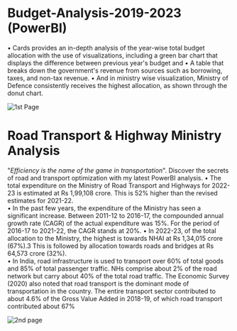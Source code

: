 # Budget-Analysis-2019-2023  (PowerBI)
• Cards provides an in-depth analysis of the year-wise total budget allocation with the use of visualizations, including a green bar chart that displays the difference between previous year's budget and 
• A table that breaks down the government's revenue from sources such as borrowing, taxes, and non-tax revenue. 
• And in ministry wise visualization, Ministry of Defence consistently receives the highest allocation, as shown through the donut chart.

![1st Page](https://user-images.githubusercontent.com/104886543/218270239-619e4952-1aea-43b7-9f5b-f4ebf2bdf380.png)


# Road Transport & Highway Ministry Analysis
"*Efficiency is the name of the game in transportation*". Discover the secrets of road and transport optimization with my latest PowerBI analysis.
• The total expenditure on the Ministry of Road Transport and Highways for 2022-23 is estimated at Rs 1,99,108 crore. This is 52% higher than the revised estimates for 2021-22.  
• In the past few years, the expenditure of the Ministry has seen a significant increase. Between 2011-12 to 2016-17, the compounded annual growth rate (CAGR) of the actual expenditure was 15%. For the period of 2016-17 to 2021-22, the CAGR stands at 20%. 
• In 2022-23, of the total allocation to the Ministry, the highest is towards NHAI at Rs 1,34,015 crore (67%).3 This is followed by allocation towards roads and bridges at Rs 64,573 crore (32%).  
• In India, road infrastructure is used to transport over 60% of total goods and 85% of total passenger traffic. NHs comprise about 2% of the road network but carry about 40% of the total road traffic. The Economic Survey (2020) also noted that road transport is the dominant mode of transportation in the country. The entire transport sector contributed to about 4.6% of the Gross Value Added in 2018-19, of which road transport contributed about 67%

![2nd page](https://user-images.githubusercontent.com/104886543/220814106-b80a8364-a08a-4296-afcc-81d4ec846bcf.png)


